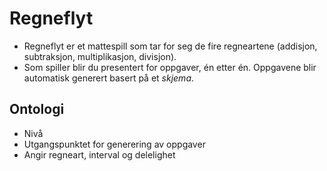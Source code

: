 # Regneflyt

* Regneflyt er et mattespill som tar for seg de fire regneartene (addisjon, subtraksjon, multiplikasjon, divisjon).
* Som spiller blir du presentert for oppgaver, én etter én. Oppgavene blir automatisk generert basert på et *skjema*.

## Ontologi

* Nivå
 * Utgangspunktet for generering av oppgaver
 * Angir regneart, interval og delelighet